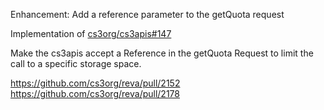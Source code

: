 Enhancement: Add a reference parameter to the getQuota request

Implementation of [cs3org/cs3apis#147](https://github.com/cs3org/cs3apis/pull/147)

Make the cs3apis accept a Reference in the getQuota Request to limit the call to a specific storage space.

https://github.com/cs3org/reva/pull/2152
https://github.com/cs3org/reva/pull/2178
